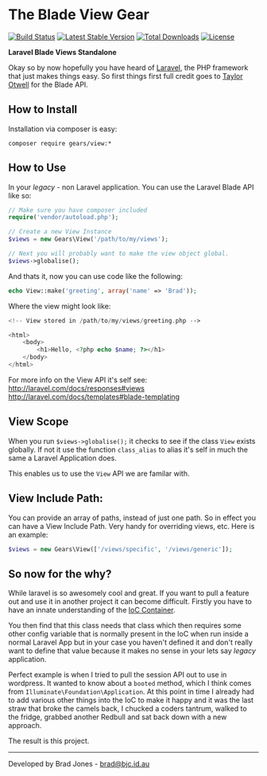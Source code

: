 The Blade View Gear
================================================================================
[![Build Status](https://travis-ci.org/phpgearbox/view.svg)](https://travis-ci.org/phpgearbox/view)
[![Latest Stable Version](https://poser.pugx.org/gears/view/v/stable.svg)](https://packagist.org/packages/gears/view)
[![Total Downloads](https://poser.pugx.org/gears/view/downloads.svg)](https://packagist.org/packages/gears/view)
[![License](https://poser.pugx.org/gears/view/license.svg)](https://packagist.org/packages/gears/view)

**Laravel Blade Views Standalone**

Okay so by now hopefully you have heard of [Laravel](http://laravel.com/),
the PHP framework that just makes things easy. So first things first full credit
goes to [Taylor Otwell](https://github.com/taylorotwell) for the Blade API.

How to Install
--------------------------------------------------------------------------------
Installation via composer is easy:

	composer require gears/view:*

How to Use
--------------------------------------------------------------------------------
In your *legacy* - non Laravel application.
You can use the Laravel Blade API like so:

```php
// Make sure you have composer included
require('vendor/autoload.php');

// Create a new View Instance
$views = new Gears\View('/path/to/my/views');

// Next you will probably want to make the view object global.
$views->globalise();
```

And thats it, now you can use code like the following:

```php
echo View::make('greeting', array('name' => 'Brad'));
```

Where the view might look like:

```php
<!-- View stored in /path/to/my/views/greeting.php -->

<html>
    <body>
        <h1>Hello, <?php echo $name; ?></h1>
    </body>
</html>
```

For more info on the View API it's self see:
http://laravel.com/docs/responses#views
http://laravel.com/docs/templates#blade-templating

View Scope
--------------------------------------------------------------------------------
When you run ```$views->globalise();``` it checks to see if the class ```View```
exists globally. If not it use the function ```class_alias``` to alias it's self
in much the same a Laravel Application does.

This enables us to use the ```View``` API we are familar with.

View Include Path:
--------------------------------------------------------------------------------
You can provide an array of paths, instead of just one path.
So in effect you can have a View Include Path.
Very handy for overriding views, etc.
Here is an example:

```php
$views = new Gears\View(['/views/specific', '/views/generic']);
```

So now for the why?
--------------------------------------------------------------------------------
While laravel is so awesomely cool and great. If you want to pull a feature out
and use it in another project it can become difficult. Firstly you have to have
an innate understanding of the [IoC Container](http://laravel.com/docs/ioc).

You then find that this class needs that class which then requires some other
config variable that is normally present in the IoC when run inside a normal
Laravel App but in your case you haven't defined it and don't really want
to define that value because it makes no sense in your lets say *legacy*
application.

Perfect example is when I tried to pull the session API out to use in wordpress.
It wanted to know about a ```booted``` method, which I think comes from
```Illuminate\Foundation\Application```. At this point in time I already had to
add various other things into the IoC to make it happy and it was the last straw
that broke the camels back, I chucked a coders tantrum, walked to the fridge,
grabbed another Redbull and sat back down with a new approach.

The result is this project.

--------------------------------------------------------------------------------
Developed by Brad Jones - brad@bjc.id.au